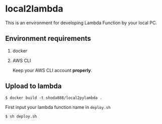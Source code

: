 # local2lambda
This is an environment for developing Lambda Function by your local PC.

## Environment requirements
1. docker 
2. AWS CLI 

    Keep your AWS CLI account **properly**.


## Upload to lambda

`$ docker build -t shoda888/local2pylambda .`

First input your lambda function name in `deploy.sh`

`$ sh deploy.sh`

